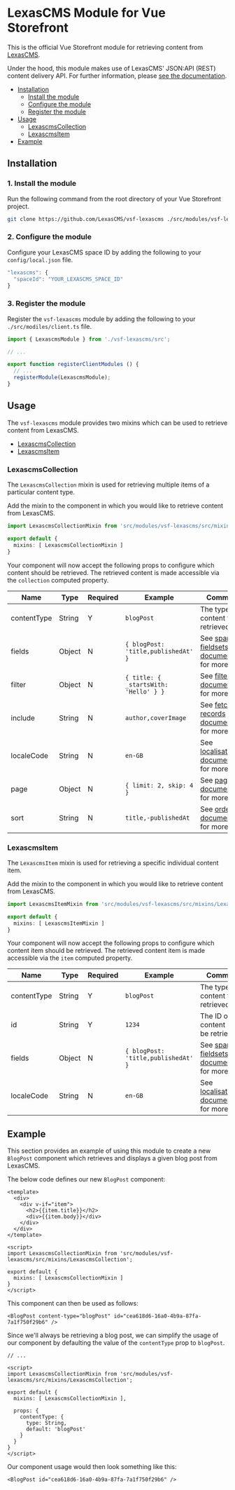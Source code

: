 LexasCMS Module for Vue Storefront
================================================================

This is the official Vue Storefront module for retrieving content from [LexasCMS](https://www.lexascms.com).

Under the hood, this module makes use of LexasCMS' JSON:API (REST) content delivery API. For further information, please [see the documentation](https://www.lexascms.com/docs/api-reference/content-delivery/jsonapi/).

- [Installation](#installation)
  - [Install the module](#1-install-the-module)
  - [Configure the module](#2-configure-the-module)
  - [Register the module](#3-register-the-module)
- [Usage](#usage)
  - [LexascmsCollection](#lexascmscollection)
  - [LexascmsItem](#lexascmsitem)
- [Example](#example)


Installation
----------------------------------------------------------------

### 1. Install the module

Run the following command from the root directory of your Vue Storefront project.

```bash
git clone https://github.com/LexasCMS/vsf-lexascms ./src/modules/vsf-lexascms
```

### 2. Configure the module

Configure your LexasCMS space ID by adding the following to your `config/local.json` file.

```js
"lexascms": {
  "spaceId": "YOUR_LEXASCMS_SPACE_ID"
}
```

### 3. Register the module

Register the `vsf-lexascms` module by adding the following to your `./src/modiles/client.ts` file.

```ts
import { LexascmsModule } from './vsf-lexascms/src';

// ...

export function registerClientModules () {
  // ...
  registerModule(LexascmsModule);
}
```


Usage
----------------------------------------------------------------

The `vsf-lexascms` module provides two mixins which can be used to retrieve content from LexasCMS. 

- [LexascmsCollection](#lexascmscollection)
- [LexascmsItem](#lexascmsitem)

### LexascmsCollection

The `LexascmsCollection` mixin is used for retrieving multiple items of a particular content type.

Add the mixin to the component in which you would like to retrieve content from LexasCMS.

```ts
import LexascmsCollectionMixin from 'src/modules/vsf-lexascms/src/mixins/LexascmsCollection';

export default {
  mixins: [ LexascmsCollectionMixin ]
}
```

Your component will now accept the following props to configure which content should be retrieved. The retrieved content is made accessible via the `collection` computed property.

| Name        | Type   | Required | Example                               | Comments                                                                                                                                                              |
|-------------|--------|----------|---------------------------------------|-----------------------------------------------------------------------------------------------------------------------------------------------------------------------|
| contentType | String | Y        | `blogPost`                            | The type of content to be retrieved.                                                                                                                  |
| fields      | Object | N        | `{ blogPost: 'title,publishedAt' }`   | See [sparse fieldsets documentation](https://www.lexascms.com/docs/api-reference/content-delivery/jsonapi/sparse-fieldsets/) for more info.                           |
| filter      | Object | N        | `{ title: { _startsWith: 'Hello' } }` | See [filtering documentation](https://www.lexascms.com/docs/api-reference/content-delivery/jsonapi/filtering/) for more info.                                         |
| include     | String | N        | `author,coverImage`                   | See [fetching records documentation](https://www.lexascms.com/docs/api-reference/content-delivery/jsonapi/fetching-records/#including-related-records) for more info. |
| localeCode  | String | N        | `en-GB`                               | See [localisation documentation](https://www.lexascms.com/docs/api-reference/content-delivery/jsonapi/localisation/) for more info.                                   |
| page        | Object | N        | `{ limit: 2, skip: 4 }`               | See [pagination documentation](https://www.lexascms.com/docs/api-reference/content-delivery/jsonapi/pagination/) for more info.                                       |
| sort        | String | N        | `title,-publishedAt`                  | See [ordering documentation](https://www.lexascms.com/docs/api-reference/content-delivery/jsonapi/ordering/) for more info.                                           |


### LexascmsItem

The `LexascmsItem` mixin is used for retrieving a specific individual content item.

Add the mixin to the component in which you would like to retrieve content from LexasCMS.

```ts
import LexascmsItemMixin from 'src/modules/vsf-lexascms/src/mixins/LexascmsItem';

export default {
  mixins: [ LexascmsItemMixin ]
}
```

Your component will now accept the following props to configure which content item should be retrieved. The retrieved content item is made accessible via the `item` computed property.

| Name        | Type   | Required | Example                               | Comments                                                                                                                                                              |
|-------------|--------|----------|---------------------------------------|-----------------------------------------------------------------------------------------------------------------------------------------------------------------------|
| contentType | String | Y        | `blogPost`                            | The type of content to be retrieved.                                                                                                                  |
| id          | String | Y        | `1234`                                | The ID of the content item to be retrieved.                                                                                                                  |
| fields      | Object | N        | `{ blogPost: 'title,publishedAt' }`   | See [sparse fieldsets documentation](https://www.lexascms.com/docs/api-reference/content-delivery/jsonapi/sparse-fieldsets/) for more info.                           |
| localeCode  | String | N        | `en-GB`                               | See [localisation documentation](https://www.lexascms.com/docs/api-reference/content-delivery/jsonapi/localisation/) for more info.                                   |


Example
----------------------------------------------------------------

This section provides an example of using this module to create a new `BlogPost` component which retrieves and displays a given blog post from LexasCMS.

The below code defines our new `BlogPost` component:

```vue
<template>
  <div>
    <div v-if="item">
      <h2>{{item.title}}</h2>
      <div>{{item.body}}</div>
    </div>
  </div>
</template>

<script>
import LexascmsCollectionMixin from 'src/modules/vsf-lexascms/src/mixins/LexascmsCollection';

export default {
  mixins: [ LexascmsCollectionMixin ]
}
</script>
```

This component can then be used as follows:

```vue
<BlogPost content-type="blogPost" id="cea618d6-16a0-4b9a-87fa-7a1f750f29b6" />
```

Since we'll always be retrieving a blog post, we can simplify the usage of our component by defaulting the value of the `contentType` prop to `blogPost`.

```vue
// ...

<script>
import LexascmsCollectionMixin from 'src/modules/vsf-lexascms/src/mixins/LexascmsCollection';

export default {
  mixins: [ LexascmsCollectionMixin ],

  props: {
    contentType: {
      type: String,
      default: 'blogPost'
    }
  }
}
</script>
```

Our component usage would then look something like this:

```vue
<BlogPost id="cea618d6-16a0-4b9a-87fa-7a1f750f29b6" />
```